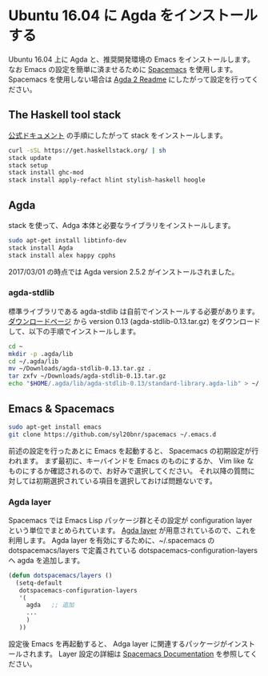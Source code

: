 # Ubuntu 16.04 に Agda をインストールする

Ubuntu 16.04 上に Agda と、推奨開発環境の Emacs をインストールします。
なお Emacs の設定を簡単に済ませるために [Spacemacs](https://github.com/syl20bnr/spacemacs) を使用します。
Spacemacs を使用しない場合は [Agda 2 Readme](https://github.com/agda/agda#configuring-the-emacs-mode) にしたがって設定を行ってください。

## The Haskell tool stack

[公式ドキュメント](https://docs.haskellstack.org/en/stable/README/) の手順にしたがって stack をインストールします。

```sh
curl -sSL https://get.haskellstack.org/ | sh
stack update
stack setup
stack install ghc-mod
stack install apply-refact hlint stylish-haskell hoogle
```

## Agda

stack を使って、Adga 本体と必要なライブラリをインストールします。

```sh
sudo apt-get install libtinfo-dev
stack install Agda
stack install alex happy cpphs
```

2017/03/01 の時点では Agda version 2.5.2 がインストールされました。

### agda-stdlib

標準ライブラリである agda-stdlib は自前でインストールする必要があります。
[ダウンロードページ](http://wiki.portal.chalmers.se/agda/pmwiki.php?n=Libraries.StandardLibrary) から version 0.13 (agda-stdlib-0.13.tar.gz) をダウンロードして、以下の手順でインストールします。

```sh
cd ~
mkdir -p .agda/lib
cd ~/.agda/lib
mv ~/Downloads/agda-stdlib-0.13.tar.gz .
tar zxfv ~/Downloads/agda-stdlib-0.13.tar.gz
echo "$HOME/.agda/lib/agda-stdlib-0.13/standard-library.agda-lib" > ~/.agda/libraries
```

## Emacs & Spacemacs

```sh
sudo apt-get install emacs
git clone https://github.com/syl20bnr/spacemacs ~/.emacs.d
```

前述の設定を行ったあとに Emacs を起動すると、 Spacemacs の初期設定が行われます。
まず最初に、キーバインドを Emacs のものにするか、 Vim like なものにするか確認されるので、お好みで選択してください。
それ以降の質問に対しては初期選択されている項目を選択しておけば問題ないです。

### Agda layer 

Spacemacs では Emacs Lisp パッケージ群とその設定が configuration layer という単位でまとめられています。
[Agda layer](https://github.com/syl20bnr/spacemacs/tree/master/layers/%2Blang/agda) が用意されているので、これを利用します。
Agda layer を有効にするために、~/.spacemacs の dotspacemacs/layers で定義されている dotspacemacs-configuration-layers へ agda を追加します。

```lisp
(defun dotspacemacs/layers ()
  (setq-default
   dotspacemacs-configuration-layers
   '(
     agda   ;; 追加
     ...
     )
   ))
```

設定後 Emacs を再起動すると、 Adga layer に関連するパッケージがインストールされます。
Layer 設定の詳細は [Spacemacs Documentation](https://github.com/syl20bnr/spacemacs/blob/master/doc/DOCUMENTATION.org#declaring-configuration-layers) を参照してください。
